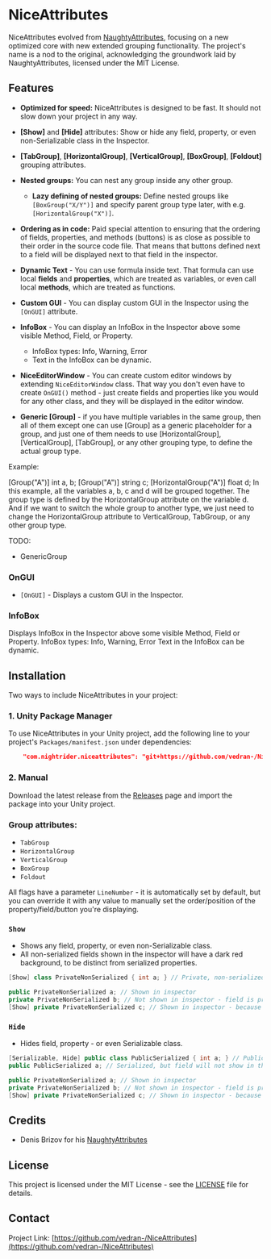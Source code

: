 # NiceAttributes

NiceAttributes evolved from [NaughtyAttributes](https://github.com/dbrizov/NaughtyAttributes), focusing on a new optimized core with new extended grouping functionality.
The project's name is a nod to the original, acknowledging the groundwork laid by NaughtyAttributes, licensed under the MIT License.

## Features

- **Optimized for speed:** NiceAttributes is designed to be fast. It should not slow down your project in any way. 
- **[Show]** and **[Hide]** attributes: Show or hide any field, property, or even non-Serializable class in the Inspector.
- **[TabGroup]**, **[HorizontalGroup]**, **[VerticalGroup]**, **[BoxGroup]**, **[Foldout]** grouping attributes.
- **Nested groups:** You can nest any group inside any other group.
  - **Lazy defining of nested groups:** Define nested groups like `[BoxGroup("X/Y")]` and specify parent group type later, with e.g. `[HorizontalGroup("X")]`.
- **Ordering as in code:** Paid special attention to ensuring that the ordering of fields, properties, and methods (buttons) is as close as possible to their order in the source code file.
That means that buttons defined next to a field will be displayed next to that field in the inspector.
- **Dynamic Text** - You can use formula inside text. That formula can use local **fields** and **properties**, which are treated as variables, or even call local **methods**, which are treated as functions.

- **Custom GUI** - You can display custom GUI in the Inspector using the `[OnGUI]` attribute.
- **InfoBox** - You can display an InfoBox in the Inspector above some visible Method, Field, or Property.
  - InfoBox types: Info, Warning, Error
  - Text in the InfoBox can be dynamic.

- **NiceEditorWindow** - You can create custom editor windows by extending `NiceEditorWindow` class.
That way you don't even have to create `OnGUI()` method - just create fields and properties like you would for any other class, and they will be displayed in the editor window.

- **Generic [Group]** - if you have multiple variables in the same group, then all of them
except one can use [Group] as a generic placeholder for a group, and just one of them needs
to use [HorizontalGroup], [VerticalGroup], [TabGroup], or any other grouping type, to define the actual group type.

Example:

[Group("A")] int a, b;
[Group("A")] string c;
[HorizontalGroup("A")] float d;
In this example, all the variables a, b, c and d will be grouped together. The group type is defined by the HorizontalGroup attribute on the variable d.
And if we want to switch the whole group to another type, we just need to change the HorizontalGroup attribute to VerticalGroup, TabGroup, or any other group type.

TODO:
- GenericGroup


### OnGUI

- `[OnGUI]` - Displays a custom GUI in the Inspector.

### InfoBox

Displays InfoBox in the Inspector above some visible Method, Field or Property.
InfoBox types: Info, Warning, Error
Text in the InfoBox can be dynamic.



## Installation

Two ways to include NiceAttributes in your project:

### 1. Unity Package Manager
To use NiceAttributes in your Unity project, add the following line to your project's `Packages/manifest.json` under dependencies:

```json
    "com.nightrider.niceattributes": "git+https://github.com/vedran-/NiceAttributes.git",
```

### 2. Manual

Download the latest release from the [Releases](https://github.com/vedran-/NiceAttributes/releases) page and import the package into your Unity project.

### Group attributes:

- `TabGroup`
- `HorizontalGroup`
- `VerticalGroup`
- `BoxGroup`
- `Foldout`

All flags have a parameter `LineNumber` - it is automatically set by default, but you can override it with any value to manually set the order/position of the property/field/button you're displaying.

### `Show`

- Shows any field, property, or even non-Serializable class.
- All non-serialized fields shown in the inspector will have a dark red background, to be distinct from serialized properties.

```csharp
[Show] class PrivateNonSerialized { int a; } // Private, non-serialized class - but it has [Show] attribute

public PrivateNonSerialized a; // Shown in inspector
private PrivateNonSerialized b; // Not shown in inspector - field is private, so it is not visible
[Show] private PrivateNonSerialized c; // Shown in inspector - because the field and class have [Show] attribute
```

### `Hide`

- Hides field, property - or even Serializable class.

```csharp
[Serializable, Hide] public class PublicSerialized { int a; } // Public, serialized class - but it has [Hide] attribute, so it won't show in Inspector
public PublicSerialized a; // Serialized, but field will not show in the inspector - because class has [Hide] attribute

public PrivateNonSerialized a; // Shown in inspector
private PrivateNonSerialized b; // Not shown in inspector - field is private, so it is not visible
[Show] private PrivateNonSerialized c; // Shown in inspector - because the field and class have [Show] attribute
```

## Credits

- Denis Brizov for his [NaughtyAttributes](https://github.com/dbrizov/NaughtyAttributes)

## License

This project is licensed under the MIT License - see the [LICENSE](LICENSE) file for details.

## Contact

Project Link: [https://github.com/vedran-/NiceAttributes](https://github.com/vedran-/NiceAttributes)


